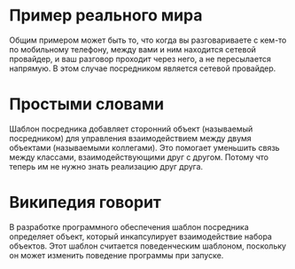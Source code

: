 # Пример реального мира
Общим примером может быть то, что когда вы разговариваете с кем-то по мобильному телефону, между вами и ним находится сетевой провайдер, и ваш разговор проходит через него, а не пересылается напрямую. В этом случае посредником является сетевой провайдер.
# Простыми словами
Шаблон посредника добавляет сторонний объект (называемый посредником) для управления взаимодействием между двумя объектами (называемыми коллегами). Это помогает уменьшить связь между классами, взаимодействующими друг с другом. Потому что теперь им не нужно знать реализацию друг друга.
# Википедия говорит
В разработке программного обеспечения шаблон посредника определяет объект, который инкапсулирует взаимодействие набора объектов. Этот шаблон считается поведенческим шаблоном, поскольку он может изменить поведение программы при запуске.
